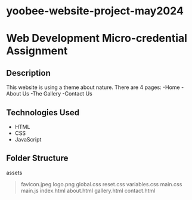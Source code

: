 # yoobee-website-project-may2024

# Web Development Micro-credential Assignment

## Description
This website is using a theme about nature.
There are 4 pages: 
-Home
-About Us
-The Gallery
-Contact Us

## Technologies Used
- HTML
- CSS
- JavaScript

## Folder Structure
assets
> favicon.jpeg
> logo.png
> global.css
> reset.css
> variables.css
> main.css
> main.js
index.html
about.html
gallery.html
contact.html
